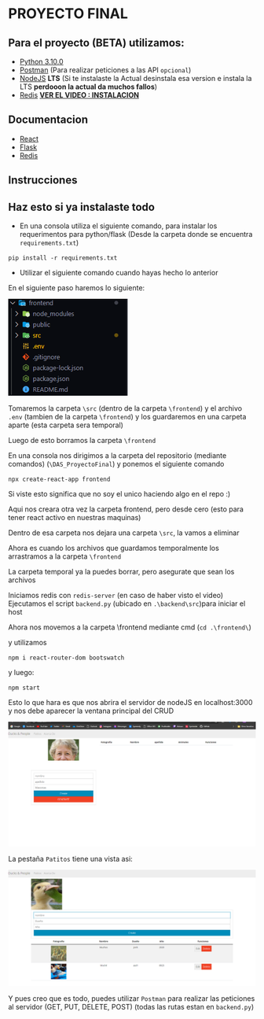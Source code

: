 # PROYECTO FINAL

## Para el proyecto (BETA) utilizamos:
- [Python 3.10.0](https://www.python.org/downloads/release/python-3100/)
- [Postman](https://www.postman.com/) (Para realizar peticiones a las API `opcional`)
- [NodeJS](https://nodejs.org/es/) **LTS** (Si te instalaste la Actual desinstala esa version e instala la LTS **perdooon la actual da muchos fallos**)
- [Redis](https://github.com/microsoftarchive/redis/releases) **[VER EL VIDEO : INSTALACION](https://youtu.be/188Fy-oCw4w)**

## Documentacion
- [React](https://create-react-app.dev/)
- [Flask](https://flask.palletsprojects.com/en/2.0.x/)
- [Redis](https://github.com/redis/redis-py)

## Instrucciones
## Haz esto si ya instalaste todo
- En una consola utiliza el siguiente comando, para instalar los requerimentos para python/flask (Desde la carpeta donde se encuentra `requirements.txt`)
```
pip install -r requirements.txt
```

- Utilizar el siguiente comando cuando hayas hecho lo anterior

En el siguiente paso haremos lo siguiente:

![''](Screen3.png)

Tomaremos la carpeta `\src` (dentro de la carpeta `\frontend`) y el archivo `.env` (tambien de la carpeta `\frontend`) y los guardaremos en una carpeta aparte (esta carpeta sera temporal)

Luego de esto borramos la carpeta `\frontend`

En una consola nos dirigimos a la carpeta del repositorio (mediante comandos) (`\DAS_ProyectoFinal`) y ponemos el siguiente comando
```
npx create-react-app frontend
```
Si viste esto significa que no soy el unico haciendo algo en el repo :)

Aqui nos creara otra vez la carpeta frontend, pero desde cero (esto para tener react activo en nuestras maquinas)

Dentro de esa carpeta nos dejara una carpeta `\src`, la vamos a eliminar

Ahora es cuando los archivos que guardamos temporalmente los arrastramos a la carpeta `\frontend`

La carpeta temporal ya la puedes borrar, pero asegurate que sean los archivos

Iniciamos redis con `redis-server` (en caso de haber visto el video)
Ejecutamos el script `backend.py` (ubicado en `.\backend\src`)para iniciar el host

Ahora nos movemos a la carpeta \frontend mediante cmd (`cd .\frontend\`) 

y utilizamos 
```
npm i react-router-dom bootswatch
```
y luego:
```
npm start
```
Esto lo que hara es que nos abrira el servidor de nodeJS en localhost:3000 y nos debe aparecer la ventana principal del CRUD

!['Holi'](Screen4.png)

La pestaña `Patitos` tiene una vista asi:

!['Holi'](Screen5.png)

Y pues creo que es todo, puedes utilizar `Postman` para realizar las peticiones al servidor (GET, PUT, DELETE, POST) (todas las rutas estan en `backend.py`)